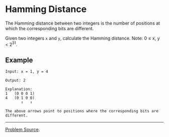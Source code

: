 # Hamming Distance

The Hamming distance between two integers is the number of positions at which the corresponding bits
are different.

Given two integers `x` and `y`, calculate the Hamming distance. Note: 0 ≤ x, y < 2<sup>31</sup>.

Example
-------

```text
Input: x = 1, y = 4

Output: 2

Explanation:
1   (0 0 0 1)
4   (0 1 0 0)
       ↑   ↑

The above arrows point to positions where the corresponding bits are different.
```

---

[Problem Source](https://leetcode.com/problems/hamming-distance/description/).
